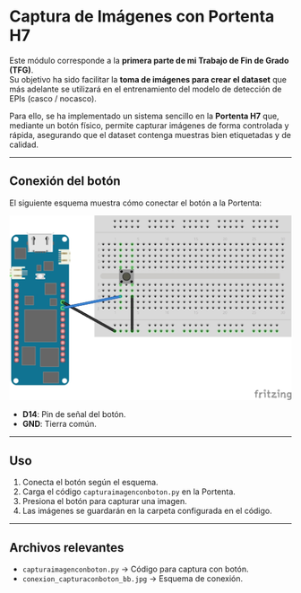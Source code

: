 # Captura de Imágenes con Portenta H7

Este módulo corresponde a la **primera parte de mi Trabajo de Fin de Grado (TFG)**.  
Su objetivo ha sido facilitar la **toma de imágenes para crear el dataset** que más adelante se utilizará en el entrenamiento del modelo de detección de EPIs (casco / nocasco).

Para ello, se ha implementado un sistema sencillo en la **Portenta H7** que, mediante un botón físico, permite capturar imágenes de forma controlada y rápida, asegurando que el dataset contenga muestras bien etiquetadas y de calidad.

---

## Conexión del botón

El siguiente esquema muestra cómo conectar el botón a la Portenta:

![Esquema conexión](conexion_capturaconboton_bb.jpg)

- **D14**: Pin de señal del botón.
- **GND**: Tierra común.

---

## Uso

1. Conecta el botón según el esquema.
2. Carga el código `capturaimagenconboton.py` en la Portenta.
3. Presiona el botón para capturar una imagen.
4. Las imágenes se guardarán en la carpeta configurada en el código.

---

## Archivos relevantes

- `capturaimagenconboton.py` → Código para captura con botón.
- `conexion_capturaconboton_bb.jpg` → Esquema de conexión.
